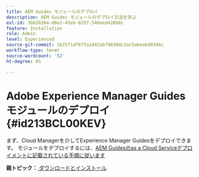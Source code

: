 ```yaml
---
title: AEM Guides モジュールのデプロイ
description: AEM Guides モジュールのデプロイ方法を学ぶ
exl-id: 3bb28304-d8e2-45eb-8297-546eed428b8c
feature: Installation
role: Admin
level: Experienced
source-git-commit: 1b25f1df67fa2442ab79830dc2ac5a6eabd0394c
workflow-type: tm+mt
source-wordcount: '52'
ht-degree: 0%

---
```


# Adobe Experience Manager Guides モジュールのデプロイ {#id213BCL00KEV}

まず、Cloud Managerを介してExperience Manager Guidesをデプロイできます。 モジュールをデプロイするには、[AEM Guidesのas a Cloud Serviceデプロイメントに記載されている手順に従います ](../release-info/deploy-xml-on-aemaacs.md)



**親トピック：**[ ダウンロードとインストール ](download-install.md)
